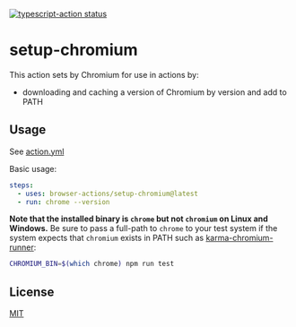 <p>
  <a href="https://github.com/browser-actions/setup-chromium/actions"><img alt="typescript-action status" src="https://github.com/browser-actions/setup-chromium/workflows/build-test/badge.svg"></a>
</p>

# setup-chromium

This action sets by Chromium for use in actions by:

- downloading and caching a version of Chromium by version and add to PATH

## Usage

See [action.yml](action.yml)

Basic usage:

```yaml
steps:
  - uses: browser-actions/setup-chromium@latest
  - run: chrome --version
```

**Note that the installed binary is `chrome` but not `chromium` on Linux and
Windows.** Be sure to pass a full-path to `chrome` to your test system if the
system expects that `chromium` exists in PATH such as [karma-chromium-runner][]:

[karma-chromium-runner]: https://github.com/karma-runner/karma-chrome-launcher

```sh
CHROMIUM_BIN=$(which chrome) npm run test
```

## License

[MIT](LICENSE)
